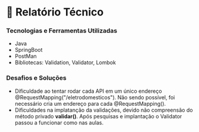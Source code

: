 # :page_facing_up: Relatório Técnico

### Tecnologias e Ferramentas Utilizadas
* Java
* SpringBoot
* PostMan
* Bibliotecas: Validation, Validator, Lombok

### Desafios e Soluções
* Dificuldade ao tentar rodar cada API em um único endereço @RequestMapping("/eletrodomesticos"). Não sendo possível, foi necessário cria um endereço para cada @RequestMapping().
* Dificuldades na implatanção da validações, devido não compreensão do método privado **validar()**. Após pesquisas e implantação o Validator passou a funcionar como nas aulas.
